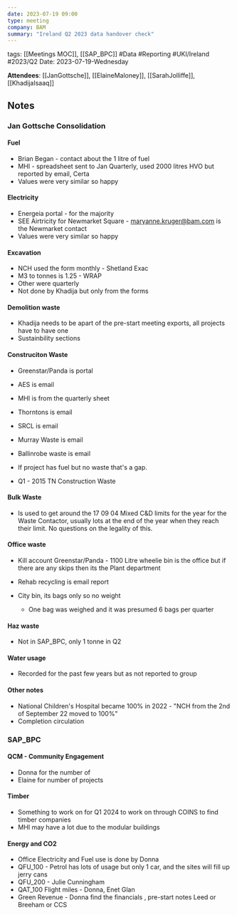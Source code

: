 ```yaml
---
date: 2023-07-19 09:00
type: meeting
company: BAM
summary: "Ireland Q2 2023 data handover check"
---
```

tags: [[Meetings MOC]], [[SAP_BPC]] #Data #Reporting #UKI/Ireland #2023/Q2
Date: 2023-07-19-Wednesday

**Attendees**: 
[[JanGottsche]], [[ElaineMaloney]], [[SarahJolliffe]], [[KhadijaIsaaq]]

## Notes

### Jan Gottsche Consolidation
#### Fuel
- Brian Began - contact about the 1 litre of fuel
- MHI - spreadsheet sent to Jan Quarterly, used 2000 litres HVO but reported by email, Certa
- Values were very similar so happy

#### Electricity
- Energeia portal - for the majority 
- SEE Airtricity for Newmarket Square - maryanne.kruger@bam.com is the Newmarket contact
- Values were very similar so happy

#### Excavation
- NCH used the form monthly - Shetland Exac
- M3 to tonnes is 1.25 - WRAP
- Other were quarterly
- Not done by Khadija but only from the forms

#### Demolition waste
- Khadija needs to be apart of the pre-start meeting exports, all projects have to have one
- Sustainbility sections

#### Construciton Waste
- Greenstar/Panda is portal
- AES is email
- MHI is from the quarterly sheet
- Thorntons is email
- SRCL is email
- Murray Waste is email
- Ballinrobe waste is email

- If project has fuel but no waste that's a gap.
- Q1 - 2015 TN Construction Waste

#### Bulk Waste
- Is used to get around the 17 09 04 Mixed C&D limits for the year for the Waste Contactor, usually lots at the end of the year when they reach their limit. No questions on the legality of this. 

#### Office waste
- Kill account Greenstar/Panda - 1100 Litre wheelie bin is the office but if there are any skips then its the Plant department

- Rehab recycling is email report
- City bin, its bags only so no weight
	- One bag was weighed and it was presumed 6 bags per quarter

#### Haz waste
- Not in SAP_BPC, only 1 tonne in Q2

#### Water usage
- Recorded for the past few years but as not reported to group

#### Other notes
- National Children's Hospital became 100% in 2022 - "NCH from the 2nd of September 22 moved to 100%"
- Completion circulation

### SAP_BPC
#### QCM - Community Engagement
- Donna for the number of 
- Elaine for number of projects

#### Timber
- Something to work on for Q1 2024 to work on through COINS to find timber companies 
- MHI may have a lot due to the modular buildings
 
#### Energy and CO2
- Office Electricity and Fuel use is done by Donna
- QFU_100 - Petrol has lots of usage but only 1 car, and the sites will fill up jerry cans
- QFU_200 - Julie Cunningham
- QAT_100  Flight miles - Donna, Enet Glan
- Green Revenue - Donna find the financials , pre-start notes Leed or Breeham or CCS